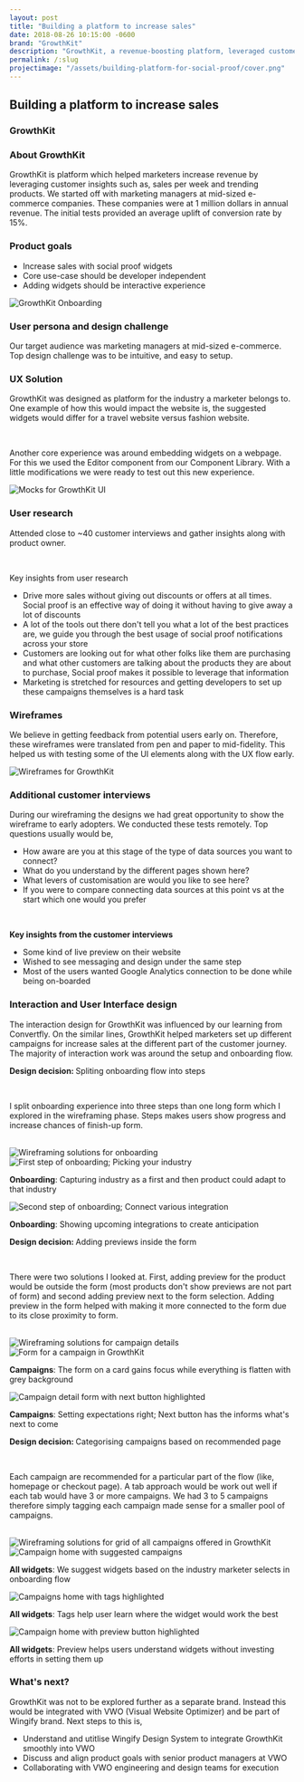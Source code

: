 ```yaml
---
layout: post
title: "Building a platform to increase sales"
date: 2018-08-26 10:15:00 -0600
brand: "GrowthKit"
description: "GrowthKit, a revenue-boosting platform, leveraged customer insights like sales per week and trending products. Targeting mid-sized e-commerce companies with $1 million in annual revenue, initial tests yielded an impressive 15% average conversion rate uplift."
permalink: /:slug
projectimage: "/assets/building-platform-for-social-proof/cover.png"
---
```



<section id="hero">
  <div class="container">
    <h2>Building a platform to increase sales</h2>
    <h3>GrowthKit</h3>
  </div>
</section>
<section id="content">
  <div id="introduction" class="process-step grid-of-two small-container">
    <div>
      <h3>About GrowthKit</h3>
      <p>GrowthKit is platform which helped marketers increase revenue by leveraging customer insights such as, sales per week and trending products. We started off with marketing managers at mid-sized e-commerce companies. These companies were at 1 million dollars in annual revenue. The initial tests provided an average uplift of conversion rate by 15%.</p>
    </div>
    <div>
      <h3>Product goals</h3>
      <ul>
        <li>Increase sales with social proof widgets</li>
        <li>Core use-case should be developer independent</li>
        <li>Adding widgets should be interactive experience</li>
      </ul>
    </div>
  </div>
  <img src="/assets/building-platform-for-social-proof/example.png" alt="GrowthKit Onboarding"
  />
  <!-- UX Solution -->
  <div class="process-step">
    <h3>User persona and design challenge</h3>
    <p>
    Our target audience was marketing managers at mid-sized e-commerce. Top design challenge was to be intuitive, and easy to setup.
    </p>
  </div>
  <div class="process-step">
    <h3>UX Solution</h3>
    <p>GrowthKit was designed as platform for the industry a marketer belongs to. One example of how this would impact the website is, the suggested widgets would differ for a travel website versus fashion website.</p>
    <br>
    <p>Another core experience was around embedding widgets on a webpage. For this we used the Editor component from our Component Library. With a little modifications we were ready to test out this new experience.</p>
  </div>
  <img src="/assets/building-platform-for-social-proof/solution-1.png" alt="Mocks for GrowthKit UI"/>
  <div class="process-step">
    <h3>User research</h3>
    <p>Attended close to ~40 customer interviews and gather insights along with product owner.</p>
    <br>
    <p>Key insights from user research</p>
    <ul>
      <li>Drive more sales without giving out discounts or offers at all times. Social proof is an effective way of doing it without having to give away a lot of discounts</li>
      <li>A lot of the tools out there don't tell you what a lot of the best practices are, we guide you through the best usage of social proof notifications across your store</li>
      <li>Customers are looking out for what other folks like them are purchasing and what other customers are talking about the products they are about to purchase, Social proof makes it possible to leverage that information</li>
      <li>Marketing is stretched for resources and getting developers to set up these campaigns themselves is a hard task</li>
    </ul>
  </div>
  <div class="process-step">
    <h3>Wireframes</h3>
    <p>We believe in getting feedback from potential users early on. Therefore, these wireframes were translated from pen and paper to mid-fidelity. This helped us with testing some of the UI elements along with the UX flow early.</p>
  </div>
  <img src="/assets/building-platform-for-social-proof/wireframes-1.png" alt="Wireframes for GrowthKit"/>
  <div class="process-step">
    <h3>Additional customer interviews</h3>
    <p>During our wireframing the designs we had great opportunity to show the wireframe to early adopters. We conducted these tests remotely. Top questions usually would be,</p>
    <ul>
      <li>How aware are you at this stage of the type of data sources you want to connect?</li>
      <li>What do you understand by the different pages shown here?</li>
      <li>What levers of customisation are would you like to see here?</li>
      <li>If you were to compare connecting data sources at this point vs at the start which one would you prefer</li>
    </ul>
    <br>
    <p><b>Key insights from the customer interviews</b></p>
    <ul>
      <li>Some kind of live preview on their website</li>
      <li>Wished to see messaging and design under the same step</li>
      <li>Most of the users wanted Google Analytics connection to be done while being on-boarded</li>
    </ul>
  </div>
  <div class="process-step">
    <h3>Interaction and User Interface design</h3>
    <p>The interaction design for GrowthKit was influenced by our learning from Convertfly. On the similar lines, GrowthKit helped marketers set up different campaigns for increase sales at the different part of the customer journey. The majority of interaction work was around the setup and onboarding flow.
    </p>
  </div>

  <div class="process-step mb-24">
    <p><b>Design decision: </b>Spliting onboarding flow into steps</p>
    <br>
    <p>I split onboarding experience into three steps than one long form which I explored in the wireframing phase. Steps makes users show progress and increase chances of finish-up form.</p>
    <br>
    <img src="/assets/building-platform-for-social-proof/onboarding-solutions.png" alt="Wireframing solutions for onboarding"/>
  </div>
  <div class="process-step image-container">
    <img src="/assets/building-platform-for-social-proof/onboarding-1.png" alt="First step of onboarding; Picking your industry"/>
    <p><b>Onboarding</b>: Capturing industry as a first and then product could adapt to that industry</p>
  </div>
  <div class="process-step image-container">
    <img src="/assets/building-platform-for-social-proof/onboarding-2.png" alt="Second step of onboarding; Connect various integration"/>
    <p><b>Onboarding</b>: Showing upcoming integrations to create anticipation</p>
  </div>

  <div class="process-step mt-56 mb-24">
    <p><b>Design decision: </b>Adding previews inside the form</p>
    <br>
    <p>There were two solutions I looked at. First, adding preview for the product would be outside the form (most products don't show previews are not part of form) and second adding preview next to the form selection. Adding preview in the form helped with making it more connected to the form due to its close proximity to form.</p>
    <br>
    <img src="/assets/building-platform-for-social-proof/campaigns-solutions.png" alt="Wireframing solutions for campaign details"/>
  </div>
  <div class="process-step image-container">
    <img src="/assets/building-platform-for-social-proof/campaign-1.png" alt="Form for a campaign in GrowthKit"/>
    <p><b>Campaigns</b>: The form on a card gains focus while everything is flatten with grey background</p>
  </div>
  <div class="process-step image-container">
    <img src="/assets/building-platform-for-social-proof/campaign-2.png" alt="Campaign detail form with next button highlighted"/>
    <p><b>Campaigns</b>: Setting expectations right; Next button has the informs what's next to come</p>
  </div>

  <div class="process-step mt-56 mb-24">
    <p><b>Design decision: </b>Categorising campaigns based on recommended page</p>
    <br>
    <p>Each campaign are recommended for a particular part of the flow (like, homepage or checkout page). A tab approach would be work out well if each tab would have 3 or more campaigns. We had 3 to 5 campaigns therefore simply tagging each campaign made sense for a smaller pool of campaigns.</p>
    <br>
    <img src="/assets/building-platform-for-social-proof/homepage-solutions.png" alt="Wireframing solutions for grid of all campaigns offered in GrowthKit"/>
  </div>
  <div class="process-step image-container">
    <img src="/assets/building-platform-for-social-proof/widgets-1.png" alt="Campaign home with suggested campaigns"/>
    <p><b>All widgets</b>: We suggest widgets based on the industry marketer selects in onboarding flow</p>
  </div>
  <div class="process-step image-container">
    <img src="/assets/building-platform-for-social-proof/widgets-3.png" alt="Campaigns home with tags highlighted"/>
    <p><b>All widgets</b>: Tags help user learn where the widget would work the best</p>
  </div>
  <div class="process-step image-container">
    <img src="/assets/building-platform-for-social-proof/widgets-2.png" alt="Campaign home with preview button highlighted"/>
    <p><b>All widgets</b>: Preview helps users understand widgets without investing efforts in setting them up</p>
  </div>
  <div class="process-step">
    <h3>What's next?</h3>
    <p>GrowthKit was not to be explored further as a separate brand. Instead this would be integrated with VWO (Visual Website Optimizer) and be part of Wingify brand. Next steps to this is,</p>
    <ul>
      <li>Understand and utitlise Wingify Design System to integrate GrowthKit smoothly into VWO</li>
      <li>Discuss and align product goals with senior product managers at VWO</li>
      <li>Collaborating with VWO engineering and design teams for execution</li>
    </ul>
  </div>
</section>
